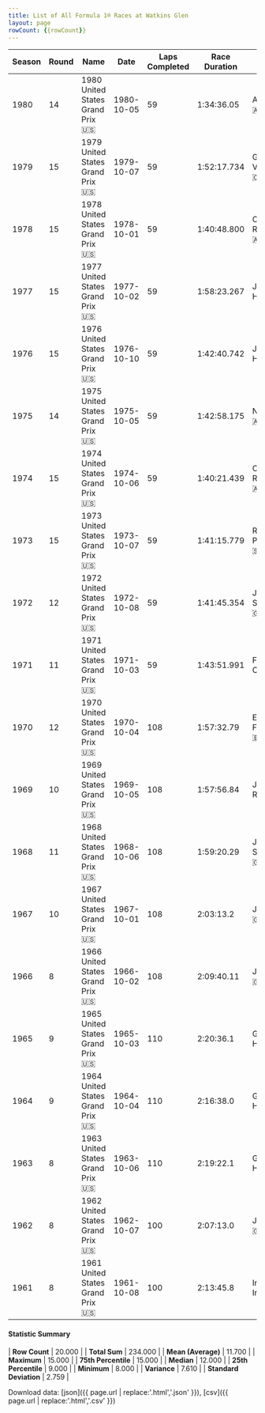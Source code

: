 ```yaml
---
title: List of All Formula 1® Races at Watkins Glen
layout: page
rowCount: {{rowCount}}
---
```


| Season | Round | Name | Date | Laps Completed | Race Duration | Winning Driver | Winning Constructor |
|--|--|--|--|--|--|--|--|
| 1980 | 14 | 1980 United States Grand Prix 🇺🇸 | 1980-10-05 | 59 | 1:34:36.05 | Alan Jones 🇦🇺 | Williams 🇬🇧 |
| 1979 | 15 | 1979 United States Grand Prix 🇺🇸 | 1979-10-07 | 59 | 1:52:17.734 | Gilles Villeneuve 🇨🇦 | Ferrari 🇮🇹 |
| 1978 | 15 | 1978 United States Grand Prix 🇺🇸 | 1978-10-01 | 59 | 1:40:48.800 | Carlos Reutemann 🇦🇷 | Ferrari 🇮🇹 |
| 1977 | 15 | 1977 United States Grand Prix 🇺🇸 | 1977-10-02 | 59 | 1:58:23.267 | James Hunt 🇬🇧 | McLaren 🇬🇧 |
| 1976 | 15 | 1976 United States Grand Prix 🇺🇸 | 1976-10-10 | 59 | 1:42:40.742 | James Hunt 🇬🇧 | McLaren 🇬🇧 |
| 1975 | 14 | 1975 United States Grand Prix 🇺🇸 | 1975-10-05 | 59 | 1:42:58.175 | Niki Lauda 🇦🇹 | Ferrari 🇮🇹 |
| 1974 | 15 | 1974 United States Grand Prix 🇺🇸 | 1974-10-06 | 59 | 1:40:21.439 | Carlos Reutemann 🇦🇷 | Brabham 🇬🇧 |
| 1973 | 15 | 1973 United States Grand Prix 🇺🇸 | 1973-10-07 | 59 | 1:41:15.779 | Ronnie Peterson 🇸🇪 | Team Lotus 🇬🇧 |
| 1972 | 12 | 1972 United States Grand Prix 🇺🇸 | 1972-10-08 | 59 | 1:41:45.354 | Jackie Stewart 🇬🇧 | Tyrrell 🇬🇧 |
| 1971 | 11 | 1971 United States Grand Prix 🇺🇸 | 1971-10-03 | 59 | 1:43:51.991 | François Cevert 🇫🇷 | Tyrrell 🇬🇧 |
| 1970 | 12 | 1970 United States Grand Prix 🇺🇸 | 1970-10-04 | 108 | 1:57:32.79 | Emerson Fittipaldi 🇧🇷 | Team Lotus 🇬🇧 |
| 1969 | 10 | 1969 United States Grand Prix 🇺🇸 | 1969-10-05 | 108 | 1:57:56.84 | Jochen Rindt 🇦🇹 | Lotus-Ford 🇬🇧 |
| 1968 | 11 | 1968 United States Grand Prix 🇺🇸 | 1968-10-06 | 108 | 1:59:20.29 | Jackie Stewart 🇬🇧 | Matra-Ford 🇫🇷 |
| 1967 | 10 | 1967 United States Grand Prix 🇺🇸 | 1967-10-01 | 108 | 2:03:13.2 | Jim Clark 🇬🇧 | Lotus-Ford 🇬🇧 |
| 1966 | 8 | 1966 United States Grand Prix 🇺🇸 | 1966-10-02 | 108 | 2:09:40.11 | Jim Clark 🇬🇧 | Lotus-BRM 🇬🇧 |
| 1965 | 9 | 1965 United States Grand Prix 🇺🇸 | 1965-10-03 | 110 | 2:20:36.1 | Graham Hill 🇬🇧 | BRM 🇬🇧 |
| 1964 | 9 | 1964 United States Grand Prix 🇺🇸 | 1964-10-04 | 110 | 2:16:38.0 | Graham Hill 🇬🇧 | BRM 🇬🇧 |
| 1963 | 8 | 1963 United States Grand Prix 🇺🇸 | 1963-10-06 | 110 | 2:19:22.1 | Graham Hill 🇬🇧 | BRM 🇬🇧 |
| 1962 | 8 | 1962 United States Grand Prix 🇺🇸 | 1962-10-07 | 100 | 2:07:13.0 | Jim Clark 🇬🇧 | Lotus-Climax 🇬🇧 |
| 1961 | 8 | 1961 United States Grand Prix 🇺🇸 | 1961-10-08 | 100 | 2:13:45.8 | Innes Ireland 🇬🇧 | Lotus-Climax 🇬🇧 |

#### Statistic Summary

| **Row Count** | 20.000 |
| **Total Sum** | 234.000 |
| **Mean (Average)** | 11.700 |
| **Maximum** | 15.000 |
| **75th Percentile** | 15.000 |
| **Median** | 12.000 |
| **25th Percentile** | 9.000 |
| **Minimum** | 8.000 |
| **Variance** | 7.610 |
| **Standard Deviation** | 2.759 |

Download data: [json]({{ page.url | replace:'.html','.json' }}), [csv]({{ page.url | replace:'.html','.csv' }})

